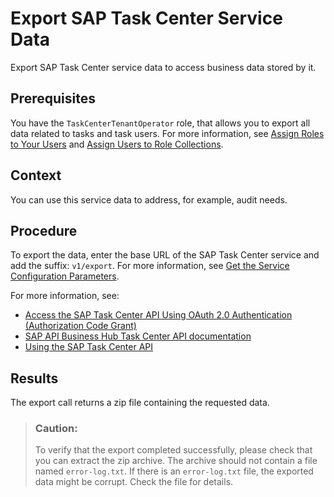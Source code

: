 <!-- loio1dfb7505ccba483ba597ba793554096f -->

# Export SAP Task Center Service Data

Export SAP Task Center service data to access business data stored by it.



<a name="loio1dfb7505ccba483ba597ba793554096f__prereq_an2_xqv_qjb"/>

## Prerequisites

You have the `TaskCenterTenantOperator` role, that allows you to export all data related to tasks and task users. For more information, see [Assign Roles to Your Users](../60-security/assign-roles-to-your-users-7e081d8.md) and [Assign Users to Role Collections](https://help.sap.com/products/BTP/65de2977205c403bbc107264b8eccf4b/c5766765bda74ad59fe656977c8fa4d6.html?version=Cloud).



<a name="loio1dfb7505ccba483ba597ba793554096f__context_mq5_31t_pjb"/>

## Context

You can use this service data to address, for example, audit needs.



<a name="loio1dfb7505ccba483ba597ba793554096f__steps_zbb_ppv_qjb"/>

## Procedure

To export the data, enter the base URL of the SAP Task Center service and add the suffix: `v1/export`. For more information, see [Get the Service Configuration Parameters](../50-development/get-the-service-configuration-parameters-e10e7b2.md).

For more information, see:

-   [Access the SAP Task Center API Using OAuth 2.0 Authentication \(Authorization Code Grant\)](../50-development/access-the-sap-task-center-api-using-oauth-2-0-authentication-authorization-code-grant-29928a7.md)
-   [SAP API Business Hub Task Center API documentation](https://api.sap.com/package/SAPTaskCenter/rest)
-   [Using the SAP Task Center API](../50-development/using-the-sap-task-center-api-b66e0cd.md)



<a name="loio1dfb7505ccba483ba597ba793554096f__result_plv_jrv_qjb"/>

## Results

The export call returns a zip file containing the requested data.

> ### Caution:  
> To verify that the export completed successfully, please check that you can extract the zip archive. The archive should not contain a file named `error-log.txt`. If there is an `error-log.txt` file, the exported data might be corrupt. Check the file for details.

